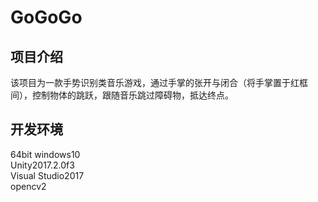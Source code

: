 # GoGoGo
## 项目介绍
该项目为一款手势识别类音乐游戏，通过手掌的张开与闭合（将手掌置于红框间），控制物体的跳跃，跟随音乐跳过障碍物，抵达终点。

## 开发环境
64bit windows10  
Unity2017.2.0f3  
Visual Studio2017  
opencv2
